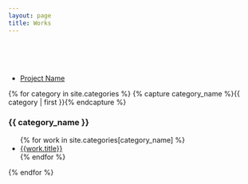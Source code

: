 ```yaml
---
layout: page
title: Works
---
```

<br><br><br>
<ul>
	<li> <a href="/Portfolios/project_1/" target="_blank">Project Name</a> </li>
</ul>

<!-- <h3>Pick a Category</h3> -->

{% for category in site.categories %}
    {% capture category_name %}{{ category | first }}{% endcapture %}
    <div id="{{ category_name | slugize }}">
    <h3 class="category-head">{{ category_name }}</h3>
    <ul>
      {% for work in site.categories[category_name] %}
          <li><a href="{{ site.baseurl }}{{ work.url }}">{{work.title}}</a></li>
      {% endfor %}
    </div>
    </ul>
{% endfor %}

